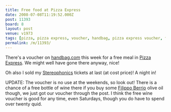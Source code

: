 ```yaml
---
title: Free food at Pizza Express
date: 2008-07-08T11:19:52.000Z
post: 11393
board: 8
layout: post
venue: v1973
tags: [pizza, pizza express, voucher, handbag, pizza express voucher, free pizza, stereophonics, free meal, free food, free wine]
permalink: /m/11393/
---
```

There's a voucher on <a rel="nofollow noopener" href="http://www.handbag.com">handbag.com</a> this week for a free meal in <a href="/wiki/pizza+express">Pizza Express</a>. We might well have gone there anyway, nice!

Oh also I sold my <a href="/wiki/stereophonics">Stereophonics</a> tickets at last (at cost price)! A night in! 

UPDATE: The voucher is no use at the weekends, so look out! There is a chance of a free bottle of wine there if you buy some <a href="http://www.filippoberrio.com">Filippo Berrio</a> olive oil though, we just got our voucher through the post. I think the free wine voucher is good for any time, even Saturdays, though you do have to spend over twenty quid.
